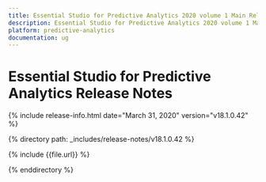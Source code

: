 ```yaml
---
title: Essential Studio for Predictive Analytics 2020 volume 1 Main Release Notes  
description: Essential Studio for Predictive Analytics 2020 volume 1 Main Release Notes  
platform: predictive-analytics
documentation: ug
---
```


# Essential Studio for Predictive Analytics  Release Notes  

{% include release-info.html date="March 31, 2020"  version="v18.1.0.42" %} 


{% directory path: _includes/release-notes/v18.1.0.42 %}

{% include {{file.url}} %}

{% enddirectory %}